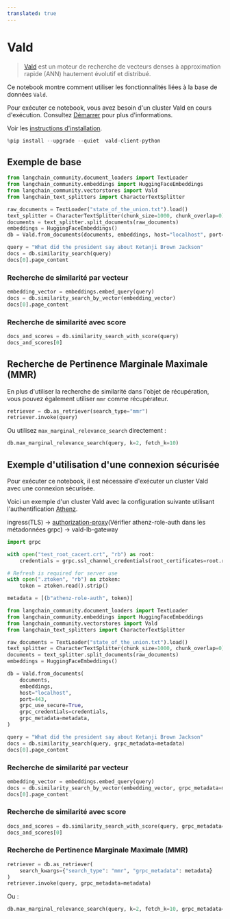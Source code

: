 ```yaml
---
translated: true
---
```


# Vald

> [Vald](https://github.com/vdaas/vald) est un moteur de recherche de vecteurs denses à approximation rapide (ANN) hautement évolutif et distribué.

Ce notebook montre comment utiliser les fonctionnalités liées à la base de données `Vald`.

Pour exécuter ce notebook, vous avez besoin d'un cluster Vald en cours d'exécution.
Consultez [Démarrer](https://github.com/vdaas/vald#get-started) pour plus d'informations.

Voir les [instructions d'installation](https://github.com/vdaas/vald-client-python#install).

```python
%pip install --upgrade --quiet  vald-client-python
```

## Exemple de base

```python
from langchain_community.document_loaders import TextLoader
from langchain_community.embeddings import HuggingFaceEmbeddings
from langchain_community.vectorstores import Vald
from langchain_text_splitters import CharacterTextSplitter

raw_documents = TextLoader("state_of_the_union.txt").load()
text_splitter = CharacterTextSplitter(chunk_size=1000, chunk_overlap=0)
documents = text_splitter.split_documents(raw_documents)
embeddings = HuggingFaceEmbeddings()
db = Vald.from_documents(documents, embeddings, host="localhost", port=8080)
```

```python
query = "What did the president say about Ketanji Brown Jackson"
docs = db.similarity_search(query)
docs[0].page_content
```

### Recherche de similarité par vecteur

```python
embedding_vector = embeddings.embed_query(query)
docs = db.similarity_search_by_vector(embedding_vector)
docs[0].page_content
```

### Recherche de similarité avec score

```python
docs_and_scores = db.similarity_search_with_score(query)
docs_and_scores[0]
```

## Recherche de Pertinence Marginale Maximale (MMR)

En plus d'utiliser la recherche de similarité dans l'objet de récupération, vous pouvez également utiliser `mmr` comme récupérateur.

```python
retriever = db.as_retriever(search_type="mmr")
retriever.invoke(query)
```

Ou utilisez `max_marginal_relevance_search` directement :

```python
db.max_marginal_relevance_search(query, k=2, fetch_k=10)
```

## Exemple d'utilisation d'une connexion sécurisée

Pour exécuter ce notebook, il est nécessaire d'exécuter un cluster Vald avec une connexion sécurisée.

Voici un exemple d'un cluster Vald avec la configuration suivante utilisant l'authentification [Athenz](https://github.com/AthenZ/athenz).

ingress(TLS) -> [authorization-proxy](https://github.com/AthenZ/authorization-proxy)(Vérifier athenz-role-auth dans les métadonnées grpc) -> vald-lb-gateway

```python
import grpc

with open("test_root_cacert.crt", "rb") as root:
    credentials = grpc.ssl_channel_credentials(root_certificates=root.read())

# Refresh is required for server use
with open(".ztoken", "rb") as ztoken:
    token = ztoken.read().strip()

metadata = [(b"athenz-role-auth", token)]
```

```python
from langchain_community.document_loaders import TextLoader
from langchain_community.embeddings import HuggingFaceEmbeddings
from langchain_community.vectorstores import Vald
from langchain_text_splitters import CharacterTextSplitter

raw_documents = TextLoader("state_of_the_union.txt").load()
text_splitter = CharacterTextSplitter(chunk_size=1000, chunk_overlap=0)
documents = text_splitter.split_documents(raw_documents)
embeddings = HuggingFaceEmbeddings()

db = Vald.from_documents(
    documents,
    embeddings,
    host="localhost",
    port=443,
    grpc_use_secure=True,
    grpc_credentials=credentials,
    grpc_metadata=metadata,
)
```

```python
query = "What did the president say about Ketanji Brown Jackson"
docs = db.similarity_search(query, grpc_metadata=metadata)
docs[0].page_content
```

### Recherche de similarité par vecteur

```python
embedding_vector = embeddings.embed_query(query)
docs = db.similarity_search_by_vector(embedding_vector, grpc_metadata=metadata)
docs[0].page_content
```

### Recherche de similarité avec score

```python
docs_and_scores = db.similarity_search_with_score(query, grpc_metadata=metadata)
docs_and_scores[0]
```

### Recherche de Pertinence Marginale Maximale (MMR)

```python
retriever = db.as_retriever(
    search_kwargs={"search_type": "mmr", "grpc_metadata": metadata}
)
retriever.invoke(query, grpc_metadata=metadata)
```

Ou :

```python
db.max_marginal_relevance_search(query, k=2, fetch_k=10, grpc_metadata=metadata)
```
